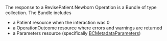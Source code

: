 The response to a RevisePatient.Newborn Operation is a Bundle of type collection.  The Bundle includes 
* a Patient resource when the interaction was 0
* a OperationOutcome resource where errors and warnings are returned
* a Parameters resource (specifically [BCMetadataParameters](StructureDefinition-bc-metadata-parameters.html))

